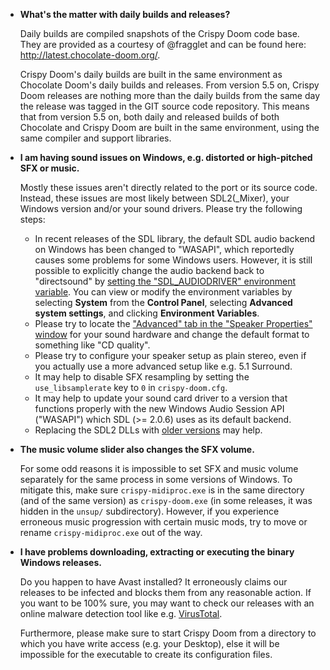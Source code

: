 - **What's the matter with daily builds and releases?**

  Daily builds are compiled snapshots of the Crispy Doom code base. They are provided as a courtesy of @fragglet and can be found here: http://latest.chocolate-doom.org/.

  Crispy Doom's daily builds are built in the same environment as Chocolate Doom's daily builds and releases. From version 5.5 on, Crispy Doom releases are nothing more than the daily builds from the same day the release was tagged in the GIT source code repository. This means that from version 5.5 on, both daily and released builds of both Chocolate and Crispy Doom are built in the same environment, using the same compiler and support libraries.

- **I am having sound issues on Windows, e.g. distorted or high-pitched SFX or music.**

  Mostly these issues aren't directly related to the port or its source code. Instead, these issues are most likely between SDL2(\_Mixer), your Windows version and/or your sound drivers. Please try the following steps:

  - In recent releases of the SDL library, the default SDL audio backend on Windows has been changed to "WASAPI", which reportedly causes some problems for some Windows users. However, it is still possible to explicitly change the audio backend back to "directsound" by [setting the "SDL_AUDIODRIVER" environment variable](https://wiki.libsdl.org/FAQUsingSDL#Win32-1). You can view or modify the environment variables by selecting **System** from the **Control Panel**, selecting **Advanced system settings**, and clicking **Environment Variables**.
  - Please try to locate the ["Advanced" tab in the "Speaker Properties" window](https://superuser.com/questions/698522/how-should-i-decide-on-a-default-audio-format) for your sound hardware and change the default format to something like "CD quality".
  - Please try to configure your speaker setup as plain stereo, even if you actually use a more advanced setup like e.g. 5.1 Surround.
  - It may help to disable SFX resampling by setting the `use_libsamplerate` key to `0` in `crispy-doom.cfg`.
  - It may help to update your sound card driver to a version that functions properly with the new Windows Audio Session API ("WASAPI") which SDL (>= 2.0.6) uses as its default backend.
  - Replacing the SDL2 DLLs with [older versions](https://github.com/fabiangreffrath/crispy-doom/wiki/Sound-pitch-fix-&-Music-Pack) may help.

- **The music volume slider also changes the SFX volume.**

  For some odd reasons it is impossible to set SFX and music volume separately for the same process in some versions of Windows. To mitigate this, make sure `crispy-midiproc.exe` is in the same directory (and of the same version) as `crispy-doom.exe` (in some releases, it was hidden in the `unsup/` subdirectory). However, if you experience erroneous music progression with certain music mods, try to move or rename `crispy-midiproc.exe` out of the way.

- **I have problems downloading, extracting or executing the binary Windows releases.**

  Do you happen to have Avast installed? It erroneously claims our releases to be infected and blocks them from any reasonable action. If you want to be 100% sure, you may want to check our releases with an online malware detection tool like e.g. [VirusTotal](https://www.virustotal.com/#/home/upload).

  Furthermore, please make sure to start Crispy Doom from a directory to which you have write access (e.g. your Desktop), else it will be impossible for the executable to create its configuration files.
